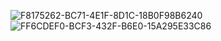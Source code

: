 
![F8175262-BC71-4E1F-8D1C-18B0F98B6240](https://user-images.githubusercontent.com/89647723/152229841-f3fed4f2-da0f-4f6c-a698-1a52675ba336.jpg)
![FF6CDEF0-BCF3-432F-B6E0-15A295E33C86](https://user-images.githubusercontent.com/89647723/152229858-69670fc0-45f7-45eb-b920-9560452a67e9.jpg)
